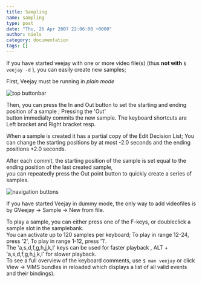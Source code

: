 ```yaml
---
title: Sampling
name: sampling
type: post
date: "Thu, 26 Apr 2007 22:06:08 +0000"
author: niels
category: documentation
tags: []
---
```

If you have started veejay with one or more video file(s) (thus **not with** `$ veejay -d` ), you can easily create new samples;  

First, Veejay must be running in *plain mode*  

![top buttonbar](http://www.veejayhq.net/wp-content/galleries/screenshots/reloaded_bar1.png)  


Then, you can press the In and Out button to set the starting and ending position of a sample ; Pressing the 'Out'  
button immedialty commits the new sample. The keyboard shortcuts are Left bracket and Right bracket resp.  

When a sample is created it has a partial copy of the Edit Decision List; You can change the starting positions by at most -2.0 seconds and the ending positions +2.0 seconds.  

After each commit, the starting position of the sample is set equal to the ending position of the last created sample,  
you can repeatedly press the Out point button to quickly create a series of samples.  

![navigation buttons](http://www.veejayhq.net/wp-content/galleries/screenshots/reloaded_nav1.png)  

If you have started Veejay in dummy mode, the only way to add videofiles is by GVeejay -> Sample -> New from file.  

To play a sample, you can either press one of the F-keys, or doubleclick a sample slot in the samplebank.  
You can activate up to 120 samples per keyboard; To play in range 12-24, press '2', To play in range 1-12, press '1'.  
The 'a,s,d,f,g,h,j,k,l' keys can be used for faster playback , ALT + 'a,s,d,f,g,h,j,k,l' for slower playback.  
To see a full overview of the keyboard comments, use `$ man veejay` or click View -> VIMS bundles in reloaded which displays a list of all valid events and their bindings).